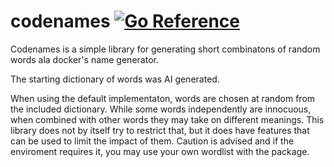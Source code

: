 # codenames [![Go Reference](https://pkg.go.dev/badge/github.com/Khabi/codenames.svg)](https://pkg.go.dev/github.com/Khab/codenames)

Codenames is a simple library for generating short combinatons of random words ala docker's name generator.

The starting dictionary of words was AI generated.

When using the default implementaton, words are chosen at random from the included dictionary.  While some words independently are innocuous, when combined with other words they may take on different meanings.  This library does not by itself try to restrict that, but it does have features that can be used to limit the impact of them.  Caution is advised and if the enviroment requires it, you may use your own wordlist with the package.

